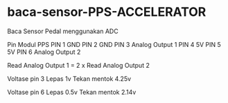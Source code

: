 # baca-sensor-PPS-ACCELERATOR
Baca Sensor Pedal menggunakan ADC

Pin Modul PPS
PIN 1 GND
PIN 2 GND
PIN 3 Analog Output 1
PIN 4 5V
PIN 5 5V
PIN 6 Analog Output 2

Read Analog Output 1 = 2 x Read Analog Output 2


Voltase pin 3
Lepas 1v
Tekan mentok 4.25v

Voltase pin 6 
Lepas 0.5v
Tekan mentok 2.14v
